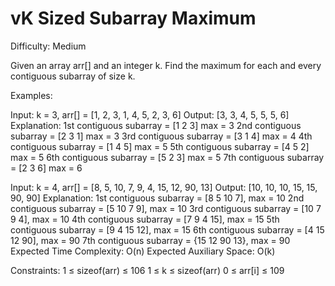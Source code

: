 # vK Sized Subarray Maximum

Difficulty: Medium


Given an array arr[] and an integer k. Find the maximum for each and every contiguous subarray of size k.

Examples:

Input: k = 3, arr[] = [1, 2, 3, 1, 4, 5, 2, 3, 6]
Output: [3, 3, 4, 5, 5, 5, 6] 
Explanation: 
1st contiguous subarray = [1 2 3] max = 3
2nd contiguous subarray = [2 3 1] max = 3
3rd contiguous subarray = [3 1 4] max = 4
4th contiguous subarray = [1 4 5] max = 5
5th contiguous subarray = [4 5 2] max = 5
6th contiguous subarray = [5 2 3] max = 5
7th contiguous subarray = [2 3 6] max = 6

Input: k = 4, arr[] = [8, 5, 10, 7, 9, 4, 15, 12, 90, 13]
Output: [10, 10, 10, 15, 15, 90, 90]
Explanation: 
1st contiguous subarray = [8 5 10 7], max = 10
2nd contiguous subarray = [5 10 7 9], max = 10
3rd contiguous subarray = [10 7 9 4], max = 10
4th contiguous subarray = [7 9 4 15], max = 15
5th contiguous subarray = [9 4 15 12], max = 15
6th contiguous subarray = [4 15 12 90], max = 90
7th contiguous subarray = {15 12 90 13}, max = 90
Expected Time Complexity: O(n)
Expected Auxiliary Space: O(k)

Constraints:
1 ≤ sizeof(arr) ≤ 106
1 ≤ k ≤ sizeof(arr)
0 ≤ arr[i] ≤ 109

